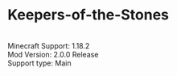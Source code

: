# Keepers-of-the-Stones
<br>Minecraft Support: 1.18.2
<br>Mod Version: 2.0.0 Release
<br>Support type: Main